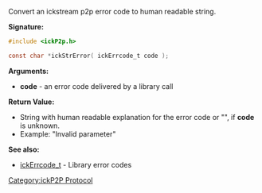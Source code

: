 Convert an ickstream p2p error code to human readable string.

**Signature:**

``` c
#include <ickP2p.h>

const char *ickStrError( ickErrcode_t code );
```

**Arguments:**

  - **code** - an error code delivered by a library call

**Return Value:**

  - String with human readable explanation for the error code or
    "<Undefined error code>", if **code** is unknown.
  - Example: "Invalid parameter"

**See also:**

  - [ickErrcode_t](../ickP2p/ickErrcode_t "wikilink") - Library error
    codes

[Category:ickP2P Protocol](Category:ickP2P_Protocol "wikilink")
